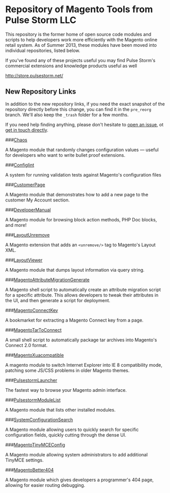 Repository of Magento Tools from Pulse Storm LLC
==================================================	

This repository is the former home of open source code modules and scripts to help developers work more efficiently with the Magento online retail system.  As of Summer 2013, these modules have been moved into individual repositories, listed below.

If you've found any of these projects useful you may find Pulse Storm's commercial extensions and knowledge products useful as well 

http://store.pulsestorm.net/

New Repository Links
--------------------------------------------------
In addition to the new repository links, if you need the exact snapshot of the repository directly before this change, you can find it in the `pre_reorg` branch.  We'll also keep the `_trash` folder for a few months.

If you need help finding anything, please don't hesitate to [open an issue](https://github.com/astorm/Pulsestorm/issues), ot [get in touch directly](http://www.pulsestorm.net/contact-us/). 

###[Chaos](https://github.com/astorm/Chaos)

A Magento module that randomly changes configuration values — useful for developers who want to write bullet proof extensions. 

###[Configlint](https://github.com/astorm/Configlint)

A system for running validation tests against Magento's configuration files

###[CustomerPage](https://github.com/astorm/CustomerPage)

A Magento module that demonstrates how to add a new page to the customer My Account section.

###[DeveloperManual](https://github.com/astorm/DeveloperManual)

A Magento module for browsing block action methods, PHP Doc blocks, and more!

###[LayoutUnremove](https://github.com/astorm/LayoutUnremove)

A Magento extension that adds an `<unremove/>` tag to Magento's Layout XML.

###[LayoutViewer](https://github.com/astorm/LayoutViewer)

A Magento module that dumps layout information via query string.

###[MagentoAttributeMigrationGenerate](https://github.com/astorm/MagentoAttributeMigrationGenerate)

A Magento shell script to automatically create an attribute migration script for a specific attribute.  This allows developers to tweak their attributes in the UI, and then generate a script for deployment. 

###[MagentoConnectKey](https://github.com/astorm/MagentoConnectKey)

A bookmarket for extracting a Magento Connect key from a page. 

###[MagentoTarToConnect](https://github.com/astorm/MagentoTarToConnect)

A small shell script to automatically package tar archives into Magento's Connect 2.0 format. 

###[MagentoXuacompatible](https://github.com/astorm/MagentoXuacompatible)

A magento module to switch Internet Explorer into IE 8 compatibility mode, patching some JS/CSS problems in older Magento themes. 

###[PulsestormLauncher](https://github.com/astorm/PulsestormLauncher)

The fastest way to browse your Magento admin interface. 

###[PulsestormModuleList](https://github.com/astorm/PulsestormModuleList)

A Magento module that lists other installed modules. 

###[SystemConfigurationSearch](https://github.com/astorm/SystemConfigurationSearch)

A Magento module allowing users to quickly search for specific configuration fields, quickly cutting through the dense UI. 

###[MagentoTinyMCEConfig](https://github.com/astorm/MagentoTinyMCEConfig)

A Magento module allowing system administrators to add additional TinyMCE settings.

###[MagentoBetter404](https://github.com/astorm/MagentoBetter404)

A Magento module which gives developers a programmer's 404 page, allowing for easier routing debugging. 
